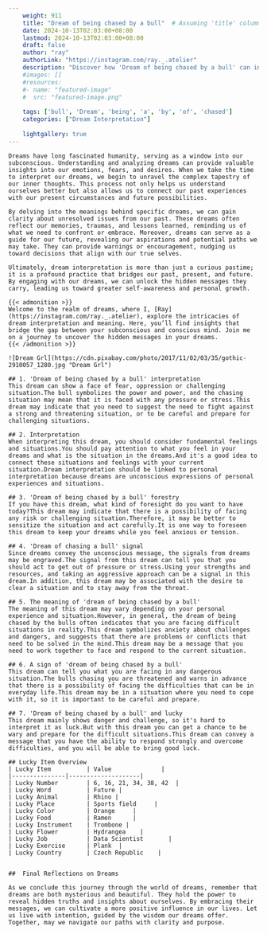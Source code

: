 ```yaml
---
    weight: 911
    title: "Dream of being chased by a bull"  # Assuming 'title' column exists
    date: 2024-10-13T02:03:00+08:00
    lastmod: 2024-10-13T02:03:00+08:00
    draft: false
    author: "ray"
    authorLink: "https://instagram.com/ray._.atelier"
    description: "Discover how 'Dream of being chased by a bull' can interpret your future and uncover its significant meanings in your life."
    #images: []
    #resources:
    #- name: "featured-image"
    #  src: "featured-image.png"
    
    tags: ['bull', 'Dream', 'being', 'a', 'by', 'of', 'chased']
    categories: ["Dream Interpretation"]
    
    lightgallery: true
---
```

    
    Dreams have long fascinated humanity, serving as a window into our subconscious. Understanding and analyzing dreams can provide valuable insights into our emotions, fears, and desires. When we take the time to interpret our dreams, we begin to unravel the complex tapestry of our inner thoughts. This process not only helps us understand ourselves better but also allows us to connect our past experiences with our present circumstances and future possibilities.
    
    By delving into the meanings behind specific dreams, we can gain clarity about unresolved issues from our past. These dreams often reflect our memories, traumas, and lessons learned, reminding us of what we need to confront or embrace. Moreover, dreams can serve as a guide for our future, revealing our aspirations and potential paths we may take. They can provide warnings or encouragement, nudging us toward decisions that align with our true selves.
    
    Ultimately, dream interpretation is more than just a curious pastime; it is a profound practice that bridges our past, present, and future. By engaging with our dreams, we can unlock the hidden messages they carry, leading us toward greater self-awareness and personal growth.
    
    {{< admonition >}}
    Welcome to the realm of dreams, where I, [Ray](https://instagram.com/ray._.atelier), explore the intricacies of dream interpretation and meaning. Here, you’ll find insights that bridge the gap between your subconscious and conscious mind. Join me on a journey to uncover the hidden messages in your dreams.
    {{< /admonition >}}
    
    ![Dream Grl](https://cdn.pixabay.com/photo/2017/11/02/03/35/gothic-2910057_1280.jpg "Dream Grl")
    
    ## 1. 'Dream of being chased by a bull' interpretation
    This dream can show a face of fear, oppression or challenging situation.The bull symbolizes the power and power, and the chasing situation may mean that it is faced with any pressure or stress.This dream may indicate that you need to suggest the need to fight against a strong and threatening situation, or to be careful and prepare for challenging situations.
    
    ## 2. Interpretation
    When interpreting this dream, you should consider fundamental feelings and situations.You should pay attention to what you feel in your dreams and what is the situation in the dreams.And it's a good idea to connect these situations and feelings with your current situation.Dream interpretation should be linked to personal interpretation because dreams are unconscious expressions of personal experiences and situations.
    
    ## 3. 'Dream of being chased by a bull' forestry
    If you have this dream, what kind of foresight do you want to have today?This dream may indicate that there is a possibility of facing any risk or challenging situation.Therefore, it may be better to sensitize the situation and act carefully.It is one way to foreseen this dream to keep your dreams while you feel anxious or tension.
    
    ## 4. 'Dream of chasing a bull' signal
    Since dreams convey the unconscious message, the signals from dreams may be engraved.The signal from this dream can tell you that you should act to get out of pressure or stress.Using your strengths and resources, and taking an aggressive approach can be a signal in this dream.In addition, this dream may be associated with the desire to clear a situation and to stay away from the threat.
    
    ## 5. The meaning of 'dream of being chased by a bull'
    The meaning of this dream may vary depending on your personal experience and situation.However, in general, the dream of being chased by the bulls often indicates that you are facing difficult situations in reality.This dream symbolizes anxiety about challenges and dangers, and suggests that there are problems or conflicts that need to be solved in the mind.This dream may be a message that you need to work together to face and respond to the current situation.
    
    ## 6. A sign of 'dream of being chased by a bull'
    This dream can tell you what you are facing in any dangerous situation.The bulls chasing you are threatened and warns in advance that there is a possibility of facing the difficulties that can be in everyday life.This dream may be in a situation where you need to cope with it, so it is important to be careful and prepare.
    
    ## 7. 'Dream of being chased by a bull' and lucky
    This dream mainly shows danger and challenge, so it's hard to interpret it as luck.But with this dream you can get a chance to be wary and prepare for the difficult situations.This dream can convey a message that you have the ability to respond strongly and overcome difficulties, and you will be able to bring good luck.
    
    ## Lucky Item Overview
    | Lucky Item          | Value              |
    |---------------|--------------------|
    | Lucky Number        | 6, 16, 21, 34, 38, 42  |
    | Lucky Word          | Future |
    | Lucky Animal        | Rhino |
    | Lucky Place         | Sports field     |
    | Lucky Color         | Orange     |
    | Lucky Food          | Ramen      |
    | Lucky Instrument    | Trombone |
    | Lucky Flower        | Hydrangea    |
    | Lucky Job           | Data Scientist       |
    | Lucky Exercise      | Plank  |
    | Lucky Country       | Czech Republic    |
    
    
    ##  Final Reflections on Dreams
    
    As we conclude this journey through the world of dreams, remember that dreams are both mysterious and beautiful. They hold the power to reveal hidden truths and insights about ourselves. By embracing their messages, we can cultivate a more positive influence in our lives. Let us live with intention, guided by the wisdom our dreams offer. Together, may we navigate our paths with clarity and purpose.
    